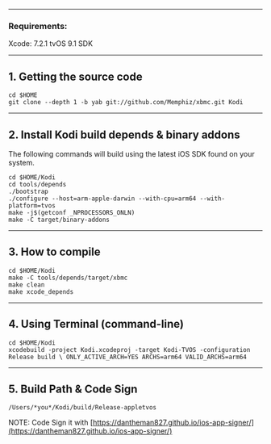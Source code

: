 -----------------------------------------------------------------------------
### Requirements: ###
Xcode: 7.2.1
tvOS 9.1 SDK

-----------------------------------------------------------------------------
**1. Getting the source code**
-----------------------------------------------------------------------------
    cd $HOME
    git clone --depth 1 -b yab git://github.com/Memphiz/xbmc.git Kodi

-----------------------------------------------------------------------------
**2. Install Kodi build depends & binary addons**
-----------------------------------------------------------------------------
 The following commands will build using the latest iOS SDK found on your
 system.

    cd $HOME/Kodi
    cd tools/depends
    ./bootstrap
    ./configure --host=arm-apple-darwin --with-cpu=arm64 --with-platform=tvos
    make -j$(getconf _NPROCESSORS_ONLN)
    make -C target/binary-addons

-----------------------------------------------------------------------------
**3. How to compile**
-----------------------------------------------------------------------------
    cd $HOME/Kodi
    make -C tools/depends/target/xbmc
    make clean
    make xcode_depends

-----------------------------------------------------------------------------
**4. Using Terminal (command-line)**
-----------------------------------------------------------------------------

    cd $HOME/Kodi
    xcodebuild -project Kodi.xcodeproj -target Kodi-TVOS -configuration Release build \ ONLY_ACTIVE_ARCH=YES ARCHS=arm64 VALID_ARCHS=arm64

-----------------------------------------------------------------------------
**5. Build Path & Code Sign**
-----------------------------------------------------------------------------

    /Users/*you*/Kodi/build/Release-appletvos

NOTE: Code Sign it with [https://dantheman827.github.io/ios-app-signer/](https://dantheman827.github.io/ios-app-signer/)
